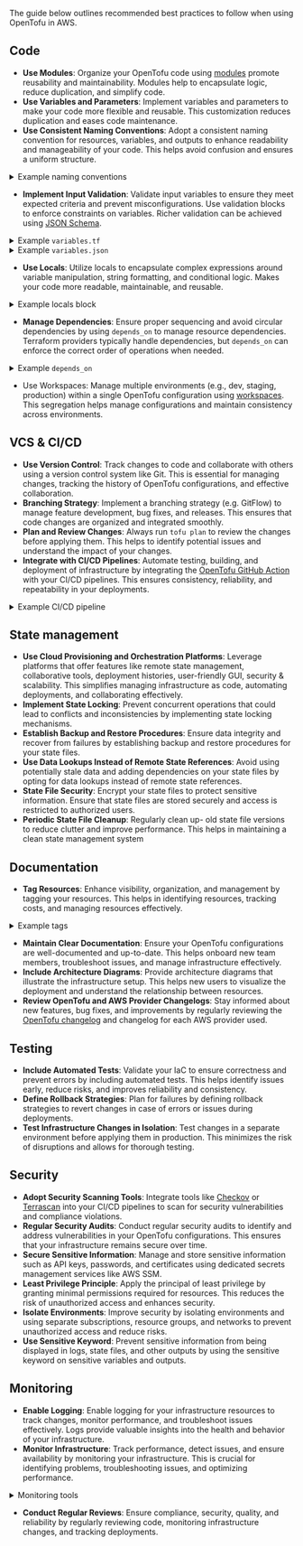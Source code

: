 The guide below outlines recommended best practices to follow when using OpenTofu in AWS.

## Code

- **Use Modules**: Organize your OpenTofu code using [modules](./modules.md) promote reusability and maintainability. Modules help to encapsulate logic, reduce duplication, and simplify code.
- **Use Variables and Parameters**: Implement variables and parameters to make your code more flexible and reusable. This customization reduces duplication and eases code maintenance.
- **Use Consistent Naming Conventions**: Adopt a consistent naming convention for resources, variables, and outputs to enhance readability and manageability of your code. This helps avoid confusion and ensures a uniform structure.

<details>
<summary>Example naming conventions</summary>

| Resource Type | Naming Convention Example |
| ------------- | ------------------------- |
| SNS Topic     | `sns-<project>-<env>`      |
| VPC           | `vpc-<project>-<env>`    |
| S3 Bucket     | `s3<project><env>`     |

</details>

- **Implement Input Validation**: Validate input variables to ensure they meet expected criteria and prevent misconfigurations. Use validation blocks to enforce constraints on variables. Richer validation can be achieved using [JSON Schema](https://developer.hashicorp.com/terraform/language/values/variables#custom-validation-rules).

<details>
<summary>Example <code>variables.tf</code></summary>

```terraform
variable "environment" {
    description = "The environment to deploy to"
    type        = string

    validation {
        condition = contains(["dev", "staging", "production"], var.environment)
        error_message = "Invalid environment. Must be one of: dev, staging, production"
    }
}

variable "resource_name" {
    description = "The name of the resource"
    type        = string

    validation {
        condition = length(var.resource_name) <= 24
        error_message = "Resource name must be 24 characters or less"
    }
}
```

</details>

<details>
<summary>Example <code>variables.json</code></summary>

```json
{
  "$schema": "http://json-schema.org/draft-07/schema#",
  "type": "object",
  "properties": {
    "environment": {
      "description": "The environment to deploy to",
      "type": "string",
      "enum": ["dev", "staging", "production"],
      "errorMessage": {
        "enum": "The environment must be one of 'dev', 'staging', or 'production'."
      }
    },
    "resource_name": {
      "description": "The name of the resource",
      "type": "string",
      "maxLength": 24,
      "errorMessage": {
        "maxLength": "The resource name must be 24 characters or less."
      }
    }
  },
  "required": ["environment", "resource_name"],
  "additionalProperties": false
}
```

</details>

- **Use Locals**: Utilize locals to encapsulate complex expressions around variable manipulation, string formatting, and conditional logic. Makes your code more readable, maintainable, and reusable.

<details>
<summary>Example locals block</summary>

```terraform
locals {
    max_length = 24
    fixed_name = substr(replace(var.name, "/[^a-z0-9]/", ""), 0, local.max_length)
}

resource "aws_vpc" "vpc" {
    cidr_block = "10.0.0.0/16"
    tags       = {
      "Name" = local.fixed_name
    }
}
```

</details>

- **Manage Dependencies**: Ensure proper sequencing and avoid circular dependencies by using `depends_on` to manage resource dependencies. Terraform providers typically handle dependencies, but `depends_on` can enforce the correct order of operations when needed.

<details>
<summary>Example <code>depends_on</code></summary>

```terraform
resource "aws_vpc" "vpc" {
    cidr_block = "10.0.0.0/16"
}

module "subnet" {
    source     = "./modules/subnet"
    vcp_id     = aws_vpc.vpc.id
    cidr_block = "10.0.0.0/17"
    depends_on = [aws_vpc.vpc.id]
}
```

</details>

- Use Workspaces: Manage multiple environments (e.g., dev, staging, production) within a single OpenTofu configuration using [workspaces](https://opentofu.org/docs/cli/workspaces/). This segregation helps manage configurations and maintain consistency across environments.

## VCS & CI/CD

- **Use Version Control**: Track changes to code and collaborate with others using a version control system like Git. This is essential for managing changes, tracking the history of OpenTofu configurations, and effective collaboration.
- **Branching Strategy**: Implement a branching strategy (e.g. GitFlow) to manage feature development, bug fixes, and releases. This ensures that code changes are organized and integrated smoothly.
- **Plan and Review Changes**: Always run `tofu plan` to review the changes before applying them. This helps to identify potential issues and understand the impact of your changes.
- **Integrate with CI/CD Pipelines**: Automate testing, building, and deployment of infrastructure by integrating the [OpenTofu GitHub Action](https://github.com/marketplace/actions/opentofu-setup-tofu) with your CI/CD pipelines. This ensures consistency, reliability, and repeatability in your deployments.

<details>
<summary>Example CI/CD pipeline</summary>

```yaml
name: OpenTofu CI/CD Pipeline

on:
  push:
    branches:
      - main
  pull_request:
    branches:
      - main

jobs:
  opentofu:
    name: "OpenTofu"
    runs-on: ubuntu-latest

    steps:
      - name: "Checkout Code"
        uses: actions/checkout@v2

      - name: "Set up Terraform"
        uses: opentofu/setup-opentofu@v1
        with:
          tofu_version: 1.8.0

      - name: "OpenTofu Format"
        run: tofu fmt -check

      - name: "OpenTofu Init"
        run: tofu init

      - name: "OpenTofu Plan"
        run: tofu plan -no-color

      - name: "OpenTofu Apply"
        run: tofu apply tfplan
```

</details>

## State management

- **Use Cloud Provisioning and Orchestration Platforms**: Leverage platforms that offer features like remote state management, collaborative tools, deployment histories, user-friendly GUI, security & scalability. This simplifies managing infrastructure as code, automating deployments, and collaborating effectively.
- **Implement State Locking**: Prevent concurrent operations that could lead to conflicts and inconsistencies by implementing state locking mechanisms.
- **Establish Backup and Restore Procedures**: Ensure data integrity and recover from failures by establishing backup and restore procedures for your state files.
- **Use Data Lookups Instead of Remote State References**: Avoid using potentially stale data and adding dependencies on your state files by opting for data lookups instead of remote state references.
- **State File Security**: Encrypt your state files to protect sensitive information. Ensure that state files are stored securely and access is restricted to authorized users.
- **Periodic State File Cleanup**: Regularly clean up- old state file versions to reduce clutter and improve performance. This helps in maintaining a clean state management system

## Documentation

- **Tag Resources**: Enhance visibility, organization, and management by tagging your resources. This helps in identifying resources, tracking costs, and managing resources effectively.

<details>
<summary>Example tags</summary>

```terraform
resource "aws_vpc" "vpc" {
    cidr_block = "10.0.0.0/16"
    tags = {
        environment = "dev"
        owner       = "John Doe"
    }
}
```

</details>

- **Maintain Clear Documentation**: Ensure your OpenTofu configurations are well-documented and up-to-date. This helps onboard new team members, troubleshoot issues, and manage infrastructure effectively.
- **Include Architecture Diagrams**: Provide architecture diagrams that illustrate the infrastructure setup. This helps new users to visualize the deployment and understand the relationship between resources.
- **Review OpenTofu and AWS Provider Changelogs**: Stay informed about new features, bug fixes, and improvements by regularly reviewing the [OpenTofu changelog](https://github.com/opentofu/opentofu/releases) and changelog for each AWS provider used.

## Testing

- **Include Automated Tests**: Validate your IaC to ensure correctness and prevent errors by including automated tests. This helps identify issues early, reduce risks, and improves reliability and consistency.
- **Define Rollback Strategies**: Plan for failures by defining rollback strategies to revert changes in case of errors or issues during deployments.
- **Test Infrastructure Changes in Isolation**: Test changes in a separate environment before applying them in production. This minimizes the risk of disruptions and allows for thorough testing.

## Security

- **Adopt Security Scanning Tools**: Integrate tools like [Checkov](https://www.checkov.io/7.Scan%20Examples/Terraform%20Plan%20Scanning.html) or [Terrascan](https://runterrascan.io/docs/usage/command_line_mode/) into your CI/CD pipelines to scan for security vulnerabilities and compliance violations.
- **Regular Security Audits**: Conduct regular security audits to identify and address vulnerabilities in your OpenTofu configurations. This ensures that your infrastructure remains secure over time.
- **Secure Sensitive Information**: Manage and store sensitive information such as API keys, passwords, and certificates using dedicated secrets management services like AWS SSM.
- **Least Privilege Principle**: Apply the principal of least privilege by granting minimal permissions required for resources. This reduces the risk of unauthorized access and enhances security.
- **Isolate Environments**: Improve security by isolating environments and using separate subscriptions, resource groups, and networks to prevent unauthorized access and reduce risks.
- **Use Sensitive Keyword**: Prevent sensitive information from being displayed in logs, state files, and other outputs by using the sensitive keyword on sensitive variables and outputs.

## Monitoring

- **Enable Logging**: Enable logging for your infrastructure resources to track changes, monitor performance, and troubleshoot issues effectively. Logs provide valuable insights into the health and behavior of your infrastructure.
- **Monitor Infrastructure**: Track performance, detect issues, and ensure availability by monitoring your infrastructure. This is crucial for identifying problems, troubleshooting issues, and optimizing performance.

<details>
<summary>Monitoring tools</summary>

| Monitoring Tool      | Description                        | Configuration Documentation                                                                               |
| -------------------- | ---------------------------------- | --------------------------------------------------------------------------------------------------------- |
| AWS Cloudwatch       | Comprehensive monitoring solution  | [AWS Cloudwatch](https://aws.amazon.com/cloudwatch/)                                                      |
| AWS Cloudwatch Logs  | Log data collection and analysis   | [AWS Cloudwatch Logs](https://docs.aws.amazon.com/AmazonCloudWatch/latest/logs/WhatIsCloudWatchLogs.html) |
| AWS X-Ray            | Application performance monitoring | [AWS X-Ray](https://aws.amazon.com/xray/)                                                                 |

</details>

- **Conduct Regular Reviews**: Ensure compliance, security, quality, and reliability by regularly reviewing code, monitoring infrastructure changes, and tracking deployments.

